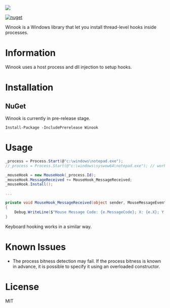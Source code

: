 ![](doc/Winook_readme.png)

[![nuget][nuget-badge]][nuget-url]

[nuget-badge]: https://img.shields.io/badge/nuget-v0.1.0-blue.svg
[nuget-url]: https://www.nuget.org/packages/Winook

Winook is a Windows library that let you install thread-level hooks inside processes.

# Information

Winook uses a host process and dll injection to setup hooks.

# Installation

## NuGet

Winook is currently in pre-release stage.
```
Install-Package -IncludePrerelease Winook
```

# Usage

``` csharp
_process = Process.Start(@"c:\windows\notepad.exe");
//_process = Process.Start(@"c:\windows\syswow64\notepad.exe"); // works also with 32-bit

_mouseHook = new MouseHook(_process.Id);
_mouseHook.MessageReceived += MouseHook_MessageReceived;
_mouseHook.Install();

...

private void MouseHook_MessageReceived(object sender, MouseMessageEventArgs e)
{
    Debug.WriteLine($"Mouse Message Code: {e.MessageCode}; X: {e.X}; Y: {e.Y}; Delta: {e.Delta}");
}
```

Keyboard hooking works in a similar way.

# Known Issues

- The process bitness detection may fail. If the process bitness is known in advance, it is possible to specify it using an overloaded constructor.

# License

MIT
